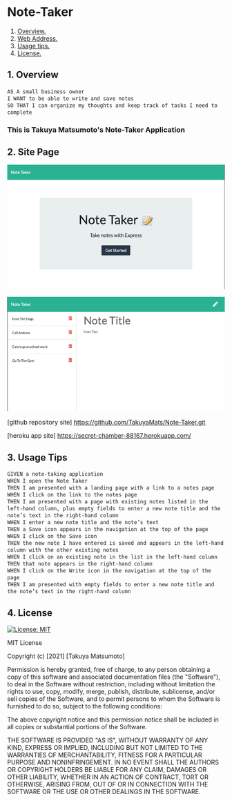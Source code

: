 # Note-Taker

1. [ Overview. ](#overview)
2. [ Web Address. ](#web-address)
3. [ Usage tips. ](#usage)
4. [ License. ](#license)

<a name="overview"></a>

## 1. Overview

```
AS A small business owner
I WANT to be able to write and save notes
SO THAT I can organize my thoughts and keep track of tasks I need to complete
```

### This is Takuya Matsumoto's Note-Taker Application

<a name="web-address"></a>

## 2. Site Page

![Front-Page](./images/home-page.png "Front-Page")

![Note-Page](./images/note-taker.png "Note-Page")

[github repository site] https://github.com/TakuyaMats/Note-Taker.git

[heroku app site] https://secret-chamber-88167.herokuapp.com/

<a name="usage"></a>

## 3. Usage Tips

```
GIVEN a note-taking application
WHEN I open the Note Taker
THEN I am presented with a landing page with a link to a notes page
WHEN I click on the link to the notes page
THEN I am presented with a page with existing notes listed in the left-hand column, plus empty fields to enter a new note title and the note’s text in the right-hand column
WHEN I enter a new note title and the note’s text
THEN a Save icon appears in the navigation at the top of the page
WHEN I click on the Save icon
THEN the new note I have entered is saved and appears in the left-hand column with the other existing notes
WHEN I click on an existing note in the list in the left-hand column
THEN that note appears in the right-hand column
WHEN I click on the Write icon in the navigation at the top of the page
THEN I am presented with empty fields to enter a new note title and the note’s text in the right-hand column
```

<a name="license"></a>

## 4. License

[![License: MIT](https://img.shields.io/badge/License-MIT-yellow.svg)](https://opensource.org/licenses/MIT)

MIT License

Copyright (c) [2021] [Takuya Matsumoto]

Permission is hereby granted, free of charge, to any person obtaining a copy of this software and associated documentation files (the "Software"), to deal in the Software without restriction, including without limitation the rights to use, copy, modify, merge, publish, distribute, sublicense, and/or sell copies of the Software, and to permit persons to whom the Software is furnished to do so, subject to the following conditions:

The above copyright notice and this permission notice shall be included in all copies or substantial portions of the Software.

THE SOFTWARE IS PROVIDED "AS IS", WITHOUT WARRANTY OF ANY KIND, EXPRESS OR IMPLIED, INCLUDING BUT NOT LIMITED TO THE WARRANTIES OF MERCHANTABILITY, FITNESS FOR A PARTICULAR PURPOSE AND NONINFRINGEMENT. IN NO EVENT SHALL THE AUTHORS OR COPYRIGHT HOLDERS BE LIABLE FOR ANY CLAIM, DAMAGES OR OTHER LIABILITY, WHETHER IN AN ACTION OF CONTRACT, TORT OR OTHERWISE, ARISING FROM, OUT OF OR IN CONNECTION WITH THE SOFTWARE OR THE USE OR OTHER DEALINGS IN THE SOFTWARE.
